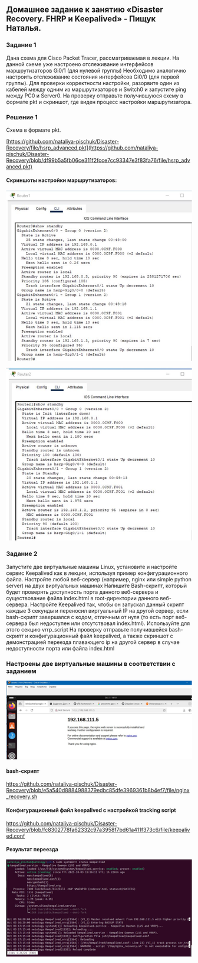 ## Домашнее задание к занятию «Disaster Recovery. FHRP и Keepalived» - Пищук Наталья.
### Задание 1
Дана схема для Cisco Packet Tracer, рассматриваемая в лекции.
На данной схеме уже настроено отслеживание интерфейсов маршрутизаторов Gi0/1 (для нулевой группы)
Необходимо аналогично настроить отслеживание состояния интерфейсов Gi0/0 (для первой группы).
Для проверки корректности настройки, разорвите один из кабелей между одним из маршрутизаторов и Switch0 и запустите ping между PC0 и Server0.
На проверку отправьте получившуюся схему в формате pkt и скриншот, где виден процесс настройки маршрутизатора.
### Решение 1
Cхемa в формате pkt.

[https://github.com/nataliya-pischuk/Disaster-Recovery/file/hsrp_advanced.pkt](https://github.com/nataliya-pischuk/Disaster-Recovery/blob/df99b5a5fb06ce311f2fcce7cc93347e3f83fa76/file/hsrp_advanced.pkt)

#### Cкриншоты настройки маршрутизаторов:
![alt text](img/router1.JPG)

![alt text](img/router2.JPG)

### Задание 2
Запустите две виртуальные машины Linux, установите и настройте сервис Keepalived как в лекции, используя пример конфигурационного файла.
Настройте любой веб-сервер (например, nginx или simple python server) на двух виртуальных машинах
Напишите Bash-скрипт, который будет проверять доступность порта данного веб-сервера и существование файла index.html в root-директории данного веб-сервера.
Настройте Keepalived так, чтобы он запускал данный скрипт каждые 3 секунды и переносил виртуальный IP на другой сервер, если bash-скрипт завершался с кодом, отличным от нуля (то есть порт веб-сервера был недоступен или отсутствовал index.html). Используйте для этого секцию vrrp_script
На проверку отправьте получившейся bash-скрипт и конфигурационный файл keepalived, а также скриншот с демонстрацией переезда плавающего ip на другой сервер в случае недоступности порта или файла index.html

### Настроены две виртуальные машины в соответствии с заданием
![alt text](img/master.JPG)

#### bash-скрипт
https://github.com/nataliya-pischuk/Disaster-Recovery/blob/e5a540d8884988379edbc85dfe3969361b8b4ef7/file/nginx_recovery.sh


#### Конфигурационный файл keepalived с настройкой tracking script
https://github.com/nataliya-pischuk/Disaster-Recovery/blob/fc8302778fa62332c97a3958f7bd61a411f373c6/file/keepalived.conf

#### Результат переезда
![alt text](img/keepalived.JPG)
